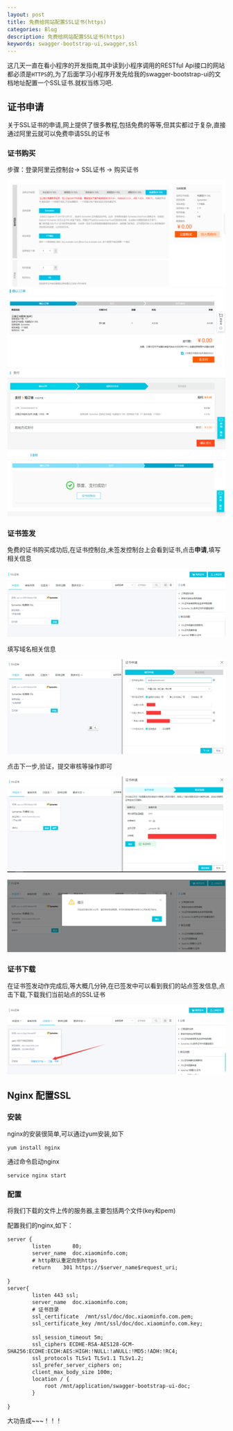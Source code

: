 ```yaml
---
layout: post
title: 免费给网站配置SSL证书(https)
categories: Blog
description: 免费给网站配置SSL证书(https)
keywords: swagger-bootstrap-ui,swagger,ssl
---
```

这几天一直在看小程序的开发指南,其中读到小程序调用的RESTful Api接口的网站都必须是`HTTPS`的,为了后面学习小程序开发先给我的swagger-bootstrap-ui的文档地址配置一个SSL证书.就权当练习吧.

## 证书申请

关于SSL证书的申请,网上提供了很多教程,包括免费的等等,但其实都过于复杂,直接通过阿里云就可以免费申请SSL的证书

### 证书购买

步骤：登录阿里云控制台-> SSL证书 -> 购买证书

![](/images/blog/ssl/s2.png)
![](/images/blog/ssl/s3.png)
![](/images/blog/ssl/s4.png)
![](/images/blog/ssl/s5.png)


### 证书签发

免费的证书购买成功后,在证书控制台,未签发控制台上会看到证书,点击**申请**,填写相关信息

![](/images/blog/ssl/s6.png)

填写域名相关信息

![](/images/blog/ssl/s7.png)

点击下一步,验证，提交审核等操作即可

![](/images/blog/ssl/s8.png)

![](/images/blog/ssl/s9.png)

### 证书下载

在证书签发动作完成后,等大概几分钟,在已签发中可以看到我们的站点签发信息,点击下载,下载我们当前站点的SSL证书

![](/images/blog/ssl/s10.png)

## Nginx 配置SSL

### 安装

nginx的安装很简单,可以通过yum安装,如下

```shell
yum install nginx
```

通过命令启动nginx

```shell
service nginx start
```

### 配置

将我们下载的文件上传的服务器,主要包括两个文件(key和pem)

配置我们的nginx,如下：

```shell
server {
        listen       80;
        server_name  doc.xiaominfo.com;
        # http默认重定向到https
        return    301 https://$server_name$request_uri;

}
server{
        listen 443 ssl;
        server_name  doc.xiaominfo.com;
        # 证书目录
        ssl_certificate  /mnt/ssl/doc/doc.xiaominfo.com.pem;
        ssl_certificate_key /mnt/ssl/doc/doc.xiaominfo.com.key;
        
        ssl_session_timeout 5m;
        ssl_ciphers ECDHE-RSA-AES128-GCM-SHA256:ECDHE:ECDH:AES:HIGH:!NULL:!aNULL:!MD5:!ADH:!RC4;
        ssl_protocols TLSv1 TLSv1.1 TLSv1.2;
        ssl_prefer_server_ciphers on;
        client_max_body_size 100m;
        location / {
            root /mnt/application/swagger-bootstrap-ui-doc;
        }

}
```

大功告成~~~！！！